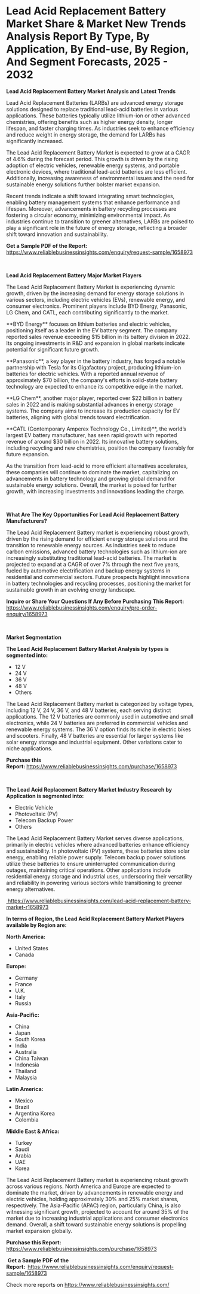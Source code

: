 <p><h1>Lead Acid Replacement Battery Market Share & Market New Trends Analysis Report By Type, By Application, By End-use, By Region, And Segment Forecasts, 2025 - 2032</h1></p><p><strong>Lead Acid Replacement Battery Market Analysis and Latest Trends</strong></p>
<p><p>Lead Acid Replacement Batteries (LARBs) are advanced energy storage solutions designed to replace traditional lead-acid batteries in various applications. These batteries typically utilize lithium-ion or other advanced chemistries, offering benefits such as higher energy density, longer lifespan, and faster charging times. As industries seek to enhance efficiency and reduce weight in energy storage, the demand for LARBs has significantly increased.</p><p>The Lead Acid Replacement Battery Market is expected to grow at a CAGR of 4.6% during the forecast period. This growth is driven by the rising adoption of electric vehicles, renewable energy systems, and portable electronic devices, where traditional lead-acid batteries are less efficient. Additionally, increasing awareness of environmental issues and the need for sustainable energy solutions further bolster market expansion. </p><p>Recent trends indicate a shift toward integrating smart technologies, enabling battery management systems that enhance performance and lifespan. Moreover, advancements in battery recycling processes are fostering a circular economy, minimizing environmental impact. As industries continue to transition to greener alternatives, LARBs are poised to play a significant role in the future of energy storage, reflecting a broader shift toward innovation and sustainability.</p></p>
<p><strong>Get a Sample PDF of the Report:&nbsp;</strong> <a href="https://www.reliablebusinessinsights.com/enquiry/request-sample/1658973?utm_campaign=2524&utm_medium=2&utm_source=Github&utm_content=ia&utm_term=28022025&utm_id=lead-acid-replacement-battery">https://www.reliablebusinessinsights.com/enquiry/request-sample/1658973</a></p>
<p>&nbsp;</p>
<p><strong>Lead Acid Replacement Battery Major Market Players</strong></p>
<p><p>The Lead Acid Replacement Battery Market is experiencing dynamic growth, driven by the increasing demand for energy storage solutions in various sectors, including electric vehicles (EVs), renewable energy, and consumer electronics. Prominent players include BYD Energy, Panasonic, LG Chem, and CATL, each contributing significantly to the market.</p><p>**BYD Energy** focuses on lithium batteries and electric vehicles, positioning itself as a leader in the EV battery segment. The company reported sales revenue exceeding $15 billion in its battery division in 2022. Its ongoing investments in R&D and expansion in global markets indicate potential for significant future growth.</p><p>**Panasonic**, a key player in the battery industry, has forged a notable partnership with Tesla for its Gigafactory project, producing lithium-ion batteries for electric vehicles. With a reported annual revenue of approximately $70 billion, the company's efforts in solid-state battery technology are expected to enhance its competitive edge in the market.</p><p>**LG Chem**, another major player, reported over $22 billion in battery sales in 2022 and is making substantial advances in energy storage systems. The company aims to increase its production capacity for EV batteries, aligning with global trends toward electrification.</p><p>**CATL (Contemporary Amperex Technology Co., Limited)**, the world’s largest EV battery manufacturer, has seen rapid growth with reported revenue of around $30 billion in 2022. Its innovative battery solutions, including recycling and new chemistries, position the company favorably for future expansion.</p><p>As the transition from lead-acid to more efficient alternatives accelerates, these companies will continue to dominate the market, capitalizing on advancements in battery technology and growing global demand for sustainable energy solutions. Overall, the market is poised for further growth, with increasing investments and innovations leading the charge.</p></p>
<p>&nbsp;</p>
<p><strong>What Are The Key Opportunities For Lead Acid Replacement Battery Manufacturers?</strong></p>
<p><p>The Lead Acid Replacement Battery market is experiencing robust growth, driven by the rising demand for efficient energy storage solutions and the transition to renewable energy sources. As industries seek to reduce carbon emissions, advanced battery technologies such as lithium-ion are increasingly substituting traditional lead-acid batteries. The market is projected to expand at a CAGR of over 7% through the next five years, fueled by automotive electrification and backup energy systems in residential and commercial sectors. Future prospects highlight innovations in battery technologies and recycling processes, positioning the market for sustainable growth in an evolving energy landscape.</p></p>
<p><strong>Inquire or Share Your Questions If Any Before Purchasing This Report:</strong> <a href="https://www.reliablebusinessinsights.com/enquiry/pre-order-enquiry/1658973?utm_campaign=2524&utm_medium=2&utm_source=Github&utm_content=ia&utm_term=28022025&utm_id=lead-acid-replacement-battery">https://www.reliablebusinessinsights.com/enquiry/pre-order-enquiry/1658973</a></p>
<p>&nbsp;</p>
<p><strong>Market Segmentation</strong></p>
<p><strong>The Lead Acid Replacement Battery Market Analysis by types is segmented into:</strong></p>
<p><ul><li>12 V</li><li>24 V</li><li>36 V</li><li>48 V</li><li>Others</li></ul></p>
<p><p>The Lead Acid Replacement Battery market is categorized by voltage types, including 12 V, 24 V, 36 V, and 48 V batteries, each serving distinct applications. The 12 V batteries are commonly used in automotive and small electronics, while 24 V batteries are preferred in commercial vehicles and renewable energy systems. The 36 V option finds its niche in electric bikes and scooters. Finally, 48 V batteries are essential for larger systems like solar energy storage and industrial equipment. Other variations cater to niche applications.</p></p>
<p><strong>Purchase this Report:&nbsp;</strong><a href="https://www.reliablebusinessinsights.com/purchase/1658973?utm_campaign=2524&utm_medium=2&utm_source=Github&utm_content=ia&utm_term=28022025&utm_id=lead-acid-replacement-battery">https://www.reliablebusinessinsights.com/purchase/1658973</a></p>
<p>&nbsp;</p>
<p><strong>The Lead Acid Replacement Battery Market Industry Research by Application is segmented into:</strong></p>
<p><ul><li>Electric Vehicle</li><li>Photovoltaic (PV)</li><li>Telecom Backup Power</li><li>Others</li></ul></p>
<p><p>The Lead Acid Replacement Battery Market serves diverse applications, primarily in electric vehicles where advanced batteries enhance efficiency and sustainability. In photovoltaic (PV) systems, these batteries store solar energy, enabling reliable power supply. Telecom backup power solutions utilize these batteries to ensure uninterrupted communication during outages, maintaining critical operations. Other applications include residential energy storage and industrial uses, underscoring their versatility and reliability in powering various sectors while transitioning to greener energy alternatives.</p></p>
<p><a href="https://www.reliablebusinessinsights.com/lead-acid-replacement-battery-market-r1658973?utm_campaign=2524&utm_medium=2&utm_source=Github&utm_content=ia&utm_term=28022025&utm_id=lead-acid-replacement-battery">&nbsp;https://www.reliablebusinessinsights.com/lead-acid-replacement-battery-market-r1658973</a></p>
<p><strong>In terms of Region, the Lead Acid Replacement Battery Market Players available by Region are:</strong></p>
<p>
    <p> <strong> North America: </strong>
        <ul>
            <li>United States</li>
            <li>Canada</li>
        </ul>
        </p> 
    <p> <strong> Europe: </strong>
        <ul>
            <li>Germany</li>
            <li>France</li>
            <li>U.K.</li>
            <li>Italy</li>
            <li>Russia</li>
        </ul>
        </p> 
    <p> <strong> Asia-Pacific: </strong>
        <ul>
            <li>China</li>
            <li>Japan</li>
            <li>South Korea</li>
            <li>India</li>
            <li>Australia</li>
            <li>China Taiwan</li>
            <li>Indonesia</li>
            <li>Thailand</li>
            <li>Malaysia</li>
        </ul>
        </p> 
    <p> <strong> Latin America: </strong>
        <ul>
            <li>Mexico</li>
            <li>Brazil</li>
            <li>Argentina Korea</li>
            <li>Colombia</li>
        </ul>
        </p> 
    <p> <strong> Middle East & Africa: </strong>
        <ul>
            <li>Turkey</li>
            <li>Saudi</li>
            <li>Arabia</li>
            <li>UAE</li>
            <li>Korea</li>
        </ul>
    </p>
    </p>
<p><p>The Lead Acid Replacement Battery market is experiencing robust growth across various regions. North America and Europe are expected to dominate the market, driven by advancements in renewable energy and electric vehicles, holding approximately 30% and 25% market shares, respectively. The Asia-Pacific (APAC) region, particularly China, is also witnessing significant growth, projected to account for around 35% of the market due to increasing industrial applications and consumer electronics demand. Overall, a shift toward sustainable energy solutions is propelling market expansion globally.</p></p>
<p><strong>Purchase this Report: </strong><a href="https://www.reliablebusinessinsights.com/purchase/1658973?utm_campaign=2524&utm_medium=2&utm_source=Github&utm_content=ia&utm_term=28022025&utm_id=lead-acid-replacement-battery">https://www.reliablebusinessinsights.com/purchase/1658973</a></p>
<p>&nbsp;<strong>Get a Sample PDF of the Report:&nbsp;&nbsp;</strong><a href="https://www.reliablebusinessinsights.com/enquiry/request-sample/1658973?utm_campaign=2524&utm_medium=2&utm_source=Github&utm_content=ia&utm_term=28022025&utm_id=lead-acid-replacement-battery">https://www.reliablebusinessinsights.com/enquiry/request-sample/1658973</a></p>
<p><strong></strong></p>
<p>Check more reports on <a href="https://www.reliablebusinessinsights.com/?utm_campaign=2524&utm_medium=2&utm_source=Github&utm_content=ia&utm_term=28022025&utm_id=lead-acid-replacement-battery">https://www.reliablebusinessinsights.com/</a></p>